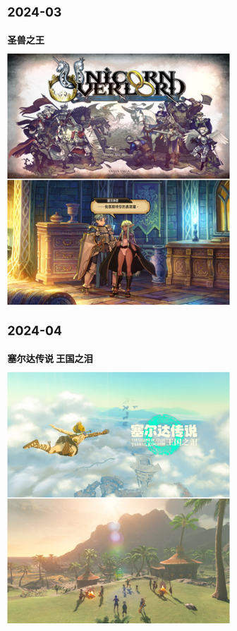 # 2024-03
## 圣兽之王   
![](https://raw.githubusercontent.com/zqisme/picx-images-hosting/master/20240317/%E8%81%96%E7%8D%B8%E4%B9%8B%E7%8E%8B_2024-03-17_01-26-54.4qr2srumi3.webp)
![](https://raw.githubusercontent.com/zqisme/picx-images-hosting/master/20240317/%E8%81%96%E7%8D%B8%E4%B9%8B%E7%8E%8B_2024-03-16_02-07-34.51dwlwzqqb.webp)  
  
# 2024-04
## 塞尔达传说 王国之泪
![](https://raw.githubusercontent.com/zqisme/picx-images-hosting/master/20240421/0100f2c0115b6000_2024-03-29_16-03-09-332.5fkdrfvoou.webp)
![](https://raw.githubusercontent.com/zqisme/picx-images-hosting/master/20240421/0100f2c0115b6000_2024-04-19_12-10-25-349.73tqomrh9u.webp)
